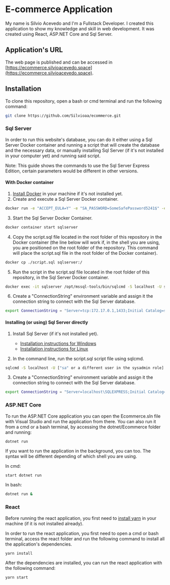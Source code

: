 # E-commerce Application

My name is Silvio Acevedo and I'm a Fullstack Developer. I created this application to show my knowledge and skill in web development. It was created using React, ASP.NET Core and Sql Server.

## Application's URL

The web page is published and can be accessed in [https://ecommerce.silvioacevedo.space](https://ecommerce.silvioacevedo.space).

## Installation

To clone this repository, open a bash or cmd terminal and run the following command:

```bash
git clone https://github.com/Silvioaa/ecommerce.git
```
### Sql Server

In order to run this website's database, you can do it either using a Sql Server Docker container and running a script that will create the database and the necessary data, or manually installing Sql Server (if it's not installed in your computer yet) and running said script.

Note: This guide shows the commands to use the Sql Server Express Edition, certain parameters would be different in other versions.

#### With Docker container

1. [Install Docker](https://docs.docker.com/engine/install/) in your machine if it's not installed yet.
2. Create and execute a Sql Server Docker container.

```bash
docker run -e "ACCEPT_EULA=Y" -e "SA_PASSWORD=SomeSafePassword5241$" -e "MSSQL_PID=Express" -p 1433:1433 --name sqlserver -d mcr.microsoft.com/mssql/server:2022-latest
```
3. Start the Sql Server Docker Container.
```bash
docker container start sqlserver
```
4. Copy the script.sql file located in the root folder of this repository in the Docker container (the line below will work if, in the shell you are using, you are positioned on the root folder of the repository. This command will place the script.sql file in the root folder of the Docker container).
```bash
docker cp ./script.sql sqlserver:/
```
5. Run the script in the script.sql file located in the root folder of this repository, in the Sql Server Docker container.
```bash
docker exec -it sqlserver /opt/mssql-tools/bin/sqlcmd -S localhost -U sa -P SomeSafePassword5241$ -i /script.sql
```
6. Create a "ConnectionString" environment variable and assign it the connection string to connect with the Sql Server database.

```bash
export ConnectionString = "Server=tcp:172.17.0.1,1433;Initial Catalog=silvioaa_ecom;User ID=datauser;Password=Somereallydifficultpassword1425!;Encrypt=True;TrustServerCertificate=True;"
```
#### Installing (or using) Sql Server directly

1. Install Sql Server (if it's not installed yet).
    
    * [Installation instructions for Windows](https://learn.microsoft.com/en-us/sql/database-engine/install-windows/install-sql-server)
    * [Installation instructions for Linux](https://learn.microsoft.com/en-us/sql/linux/sql-server-linux-setup)
    
2. In the command line, run the script.sql script file using sqlcmd.
```bash
sqlcmd -S localhost -U ["sa" or a different user in the sysadmin role] -P [password] -i [script_file_path]'
```
3. Create a "ConnectionString" environment variable and assign it the connection string to connect with the Sql Server database.

```bash
export ConnectionString = "Server=localhost\SQLEXPRESS;Initial Catalog=silvioaa_ecom;User ID=datauser;Password=Somereallydifficultpassword1425!;Encrypt=True;TrustServerCertificate=True;"
```

### ASP.NET Core

To run the ASP.NET Core application you can open the Ecommerce.sln file with Visual Studio and run the application from there. You can also run it from a cmd or a bash terminal, by accessing the dotnet/Ecommerce folder and running:

```bash
dotnet run
```
If you want to run the application in the background, you can too. The syntax will be different depending of which shell you are using.

In cmd:
```shell
start dotnet run
```

In bash:
```bash
dotnet run &
```

### React

Before running the react application, you first need to [install yarn](https://classic.yarnpkg.com/lang/en/docs/install) in your machine (if it is not installed already). 

In order to run the react application, you first need to open a cmd or bash terminal, access the react folder and run the following command to install all the application's dependencies.

```bash
yarn install
```

After the dependencies are installed, you can run the react application with the following command:

```bash
yarn start
```


